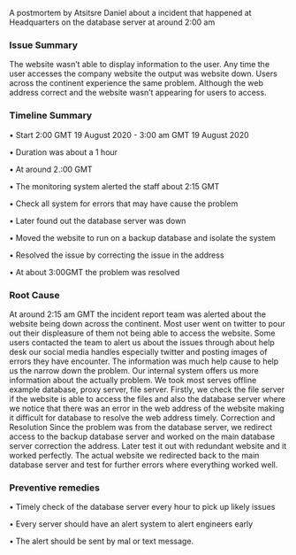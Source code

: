 A postmortem by Atsitsre Daniel about a incident that happened at Headquarters on the database server at around 2:00 am


### Issue Summary
The website wasn’t able to display information to the user. Any time the user accesses the company website the output was website down. Users across the continent experience the same problem. Although the web address correct and the website wasn’t appearing for users to access. 

### Timeline Summary
•	Start 2:00 GMT 19 August 2020 - 3:00 am GMT  19 August 2020

•	Duration was about a 1 hour 

•	At around 2.:00 GMT

•	The monitoring system alerted the staff about 2:15 GMT

•	Check all system for errors that may have cause the problem

•	Later found out the database server was down

•	Moved the website to run on a backup database and isolate the system

•	Resolved the issue by correcting the issue in the address

•	At about 3:00GMT the problem was resolved


### Root Cause
At around 2:15 am GMT the incident report team was alerted about the website being down across the continent. Most user went on twitter to pour out their displeasure of them not being able to access the website. Some users contacted the team to alert us about the issues through about help desk our social media handles especially twitter and posting images of errors they have encounter. The information was much help cause to help us the narrow down the problem. Our internal system offers us more information about the actually problem. We took most serves offline example database, proxy server, file server. Firstly, we check the file server if the website is able to access the files and also the database server where we notice that there was an error in the web address of the website making it difficult for database to resolve the web address timely. 
Correction and Resolution
Since the problem was from the database server, we redirect access to the backup database server and worked on the main database server correction the address. Later test it out with redundant website and it worked perfectly. The actual website we redirected back to the main database server and test for further errors where everything worked well.


### Preventive remedies 
•	Timely check of the database server every hour to pick up likely issues

•	Every server should have an alert system to alert engineers early 

•	The alert should be sent by mal or text message.
